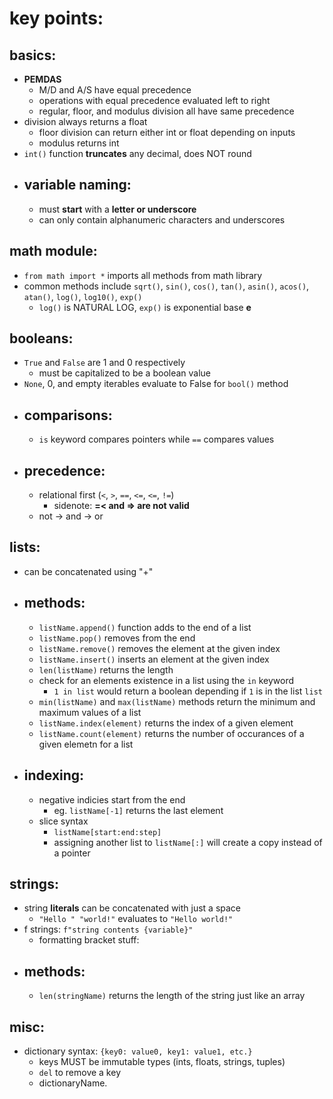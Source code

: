 # key points:
## basics:
 - **PEMDAS**
    - M/D and A/S have equal precedence
    - operations with equal precedence evaluated left to right
    - regular, floor, and modulus division all have same precedence
 - division always returns a float
    - floor division can return either int or float depending on inputs
    - modulus returns int
 - `int()` function **truncates** any decimal, does NOT round
 - ## variable naming:
    - must **start** with a **letter or underscore**
    - can only contain alphanumeric characters and underscores

## math module:
 - `from math import *` imports all methods from math library
 - common methods include `sqrt()`, `sin()`, `cos()`, `tan()`, `asin()`, `acos()`, `atan()`, `log()`, `log10()`, `exp()`
    - `log()` is NATURAL LOG, `exp()` is exponential base **e**

## booleans:
 - `True` and `False` are 1 and 0 respectively
    - must be capitalized to be a boolean value
 - `None`, 0, and empty iterables evaluate to False for `bool()` method
 - ## comparisons:
    - `is` keyword compares pointers while `==` compares values
- ## precedence:
    - relational first (`<`, `>`, `==`, `<=`, `<=`, `!=`)
        - sidenote: **=< and => are not valid**
    - not -> and -> or

## lists:
 - can be concatenated using "+"
 - ## methods:
    - `listName.append()` function adds to the end of a list
    - `listName.pop()` removes from the end
    - `listName.remove()` removes the element at the given index
    - `listName.insert()` inserts an element at the given index
    - `len(listName)` returns the length
    - check for an elements existence in a list using the `in` keyword
        - `1 in list` would return a boolean depending if `1` is in the list `list`
    - `min(listName)` and `max(listName)` methods return the minimum and maximum values of a list
    - `listName.index(element)` returns the index of a given element
    - `listName.count(element)` returns the number of occurances of a given elemetn for a list
 - ## indexing:
    - negative indicies start from the end
        - eg. `listName[-1]` returns the last element
    - slice syntax
        - `listName[start:end:step]`
        - assigning another list to `listName[:]` will create a copy instead of a pointer

## strings:
 - string **literals** can be concatenated with just a space
    - `"Hello " "world!"` evaluates to `"Hello world!"`
 - f strings: `f"string contents {variable}"`
    - formatting bracket stuff: 
- ## methods:
    - `len(stringName)` returns the length of the string just like an array

## misc:
 - dictionary syntax: `{key0: value0, key1: value1, etc.}`
    - keys MUST be immutable types (ints, floats, strings, tuples)
    - `del` to remove a key
    - dictionaryName.

